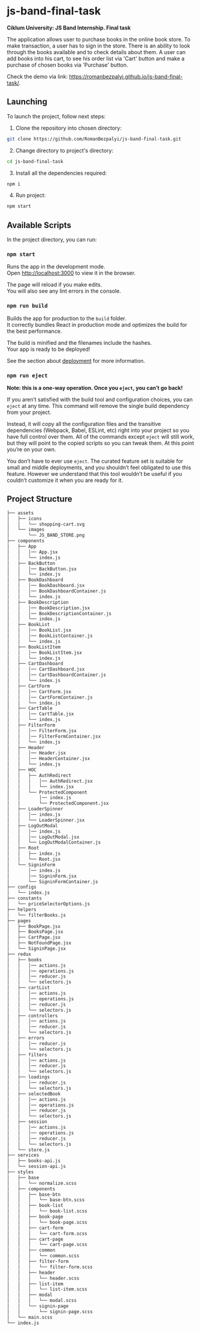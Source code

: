 # js-band-final-task

**Ciklum University: JS Band Internship. Final task**

The application allows user to purchase books in the online book store. To make
transaction, a user has to sign in the store. There is an ability to look
through the books available and to check details about them. A user can add
books into his cart, to see his order list via 'Cart' button and make a purchase
of chosen books via 'Purchase' button.

Check the demo via link: https://romanbezpalyi.github.io/js-band-final-task/.

## Launching

To launch the project, follow next steps:

1. Clone the repository into chosen directory:

```bash
git clone https://github.com/RomanBezpalyi/js-band-final-task.git
```

2. Change directory to project's directory:

```bash
cd js-band-final-task
```

3. Install all the dependencies required:

```bash
npm i
```

4. Run project:

```bash
npm start
```

## Available Scripts

In the project directory, you can run:

### `npm start`

Runs the app in the development mode.<br /> Open
[http://localhost:3000](http://localhost:3000) to view it in the browser.

The page will reload if you make edits.<br /> You will also see any lint errors
in the console.

### `npm run build`

Builds the app for production to the `build` folder.<br /> It correctly bundles
React in production mode and optimizes the build for the best performance.

The build is minified and the filenames include the hashes.<br /> Your app is
ready to be deployed!

See the section about
[deployment](https://facebook.github.io/create-react-app/docs/deployment) for
more information.

### `npm run eject`

**Note: this is a one-way operation. Once you `eject`, you can’t go back!**

If you aren’t satisfied with the build tool and configuration choices, you can
`eject` at any time. This command will remove the single build dependency from
your project.

Instead, it will copy all the configuration files and the transitive
dependencies (Webpack, Babel, ESLint, etc) right into your project so you have
full control over them. All of the commands except `eject` will still work, but
they will point to the copied scripts so you can tweak them. At this point
you’re on your own.

You don’t have to ever use `eject`. The curated feature set is suitable for
small and middle deployments, and you shouldn’t feel obligated to use this
feature. However we understand that this tool wouldn’t be useful if you couldn’t
customize it when you are ready for it.

## Project Structure

```bash
├── assets
│   ├── icons
│   │   └── shopping-cart.svg
│   └── images
│       └── JS_BAND_STORE.png
├── components
│   ├── App
│   │   │── App.jsx
│   │   └── index.js
│   ├── BackButton
│   │   │── BackButton.jsx
│   │   └── index.js
│   ├── BookDashboard
│   │   │── BookDashboard.jsx
│   │   │── BookDashboardContainer.js
│   │   └── index.js
│   ├── BookDescription
│   │   │── BookDescription.jsx
│   │   │── BookDescriptionContainer.js
│   │   └── index.js
│   ├── BookList
│   │   │── BookList.jsx
│   │   │── BookListContainer.js
│   │   └── index.js
│   ├── BookListItem
│   │   │── BookListItem.jsx
│   │   └── index.js
│   ├── CartDashboard
│   │   │── CartDashboard.jsx
│   │   │── CartDashboardContainer.js
│   │   └── index.js
│   ├── CartForm
│   │   │── CartForm.jsx
│   │   │── CartFormContainer.js
│   │   └── index.js
│   ├── CartTable
│   │   │── CartTable.jsx
│   │   └── index.js
│   ├── FilterForm
│   │   │── FilterForm.jsx
│   │   │── FilterFormContainer.jsx
│   │   └── index.js
│   ├── Header
│   │   │── Header.jsx
│   │   │── HeaderContainer.jsx
│   │   └── index.js
│   ├── HOC
│   │   ├── AuthRedirect
│   │   │   │── AuthRedirect.jsx
│   │   │   └── index.jsx
│   │   └── ProtectedComponent
│   │       │── index.js
│   │       └── ProtectedComponent.jsx
│   ├── LoaderSpinner
│   │   │── index.js
│   │   └── LoaderSpinner.jsx
│   ├── LogOutModal
│   │   │── index.js
│   │   │── LogOutModal.jsx
│   │   └── LogOutModalContainer.js
│   ├── Root
│   │   ├── index.js
│   │   └── Root.jsx
│   └── SigninForm
│       │── index.js
│       │── SigninForm.jsx
│       └── SigninFormContainer.js
├── configs
│   └── index.js
├── constants
│   └── priceSelectorOptions.js
├── helpers
│   └── filterBooks.js
├── pages
│   ├── BookPage.jsx
│   ├── BooksPage.jsx
│   ├── CartPage.jsx
│   ├── NotFoundPage.jsx
│   └── SigninPage.jsx
├── redux
│   ├── books
│   │   │── actions.js
│   │   │── operations.js
│   │   │── reducer.js
│   │   └── selectors.js
│   ├── cartList
│   │   │── actions.js
│   │   │── operations.js
│   │   │── reducer.js
│   │   └── selectors.js
│   ├── controllers
│   │   │── actions.js
│   │   │── reducer.js
│   │   └── selectors.js
│   ├── errors
│   │   │── reducer.js
│   │   └── selectors.js
│   ├── filters
│   │   │── actions.js
│   │   │── reducer.js
│   │   └── selectors.js
│   ├── loadings
│   │   │── reducer.js
│   │   └── selectors.js
│   ├── selectedBook
│   │   │── actions.js
│   │   │── operations.js
│   │   │── reducer.js
│   │   └── selectors.js
│   ├── session
│   │   │── actions.js
│   │   │── operations.js
│   │   │── reducer.js
│   │   └── selectors.js
│   └── store.js
├── services
│   ├── books-api.js
│   └── session-api.js
├── styles
│   ├── base
│   │   └── normalize.scss
│   ├── components
│   │   ├── base-btn
│   │   │   └── base-btn.scss
│   │   ├── book-list
│   │   │   └── book-list.scss
│   │   ├── book-page
│   │   │   └── book-page.scss
│   │   ├── cart-form
│   │   │   └── cart-form.scss
│   │   ├── cart-page
│   │   │   └── cart-page.scss
│   │   ├── common
│   │   │   └── common.scss
│   │   ├── filter-form
│   │   │   └── filter-form.scss
│   │   ├── header
│   │   │   └── header.scss
│   │   ├── list-item
│   │   │   └── list-item.scss
│   │   ├── modal
│   │   │   └── modal.scss
│   │   └── signin-page
│   │       └── signin-page.scss
│   └── main.scss
└── index.js
```
